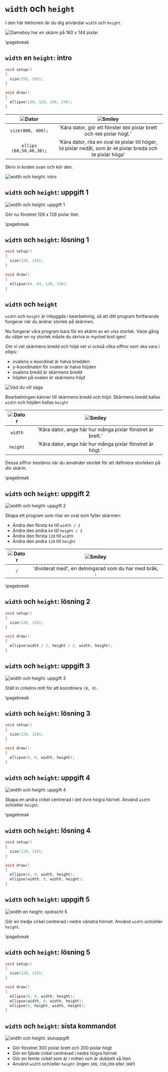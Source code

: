 # `width` och `height`

I den här lektionen lär du dig användar `width` och `height`.

![Gameboy har en skärm på 160 x 144 pixlar](Gameboy_50.jpg)

\pagebreak

## `width` en `height`: intro

```c++
void setup() 
{
  size(256, 256);
}

void draw()
{
  ellipse(128, 128, 256, 256);  
}
```

![Dator](EmojiComputer.png)| ![Smiley](EmojiSmiley.png)
:---------------------:|:-----------------------------:
`size(800, 400);`      | 'Kära dator, gör ett fönster `800` pixlar brett och `400` pixlar högt.'
`ellips (60,50,40,30);`| 'Kära dator, rita en oval `60` pixlar till höger, `50` pixlar nedåt, som är `40` pixlar breda och `30` pixlar höga'

Skriv in koden ovan och kör den.

![`width` och `height`: intro](width_och_height_intro.png)

## `width` och `height`: uppgift 1

![`width` och `height`: uppgift 1](width_och_height_1.png)

Gör nu fönstret 128 x 128 pixlar litet.

\pagebreak

## `width` och `height`: lösning 1

```c++
void setup() 
{
  size(128, 128);
}

void draw()
{
  ellipse(64, 64, 128, 128);  
}
```

## `width` och `height`


`width` och `height` är inbyggda i bearbetning,
så att ditt program fortfarande fungerar när du ändrar storlek på skärmen.

Nu fungerar våra program bara för en skärm av en viss storlek.
Varje gång du väljer en ny storlek måste du skriva in mycket kod igen!

Om vi vet skärmens bredd och höjd vet vi också vilka siffror som ska vara i ellips:

 * ovalens x-koordinat är halva bredden
 * y-koordinaten för ovalen är halva höjden
 * ovalens bredd är skärmens bredd
 * höjden på ovalen är skärmens höjd

![Vad du vill säga](width_och_height.png)

Bearbetningen känner till skärmens bredd och höjd:
Skärmens bredd kallas `width` och höjden kallas `height`

![Dator](EmojiComputer.png) | ![Smiley](EmojiSmiley.png)
:-----------------:|:-----------------------------:
`width` | 'Kära dator, ange här hur många pixlar fönstret är brett.'
`height`| 'Kära dator, ange här hur många pixlar fönstret är högt.'

Dessa siffror bestäms när du använder storlek för att definiera storleken på din skärm.

\pagebreak

## `width` och `height`: uppgift 2

![`width` och `height`: uppgift 2](width_och_height_2.png)

Skapa ett program som ritar en oval som fyller skärmen:

 * Ändra den första `64` till `width / 2`
 * Ändra den andra `64` till `height / 2`
 * Ändra den första `128` till `width`
 * Ändra den andra `128` till `height`

![Dator](EmojiComputer.png)| ![Smiley](EmojiSmiley.png)
:-----------------:|:-----------------------------:
`/` | 'dividerat med', en delningsrad som du har med bråk, `:`

\pagebreak

## `width` och `height`: lösning 2

```c++
void setup() 
{
  size(128, 128);
}

void draw()
{
  ellipse(width / 2, height / 2, width, height);  
}
```

## `width` och `height`: uppgift 3

![`width` och `height`: uppgift 3](width_och_height_3.png)

Ställ in cirkelns mitt för att koordinera `(0, 0)`.

\pagebreak

## `width` och `height`: lösning 3

```c++
void setup() 
{
  size(128, 128);
}

void draw()
{
  ellipse(0, 0, width, height);  
}
```

## `width` och `height`: uppgift 4

![`width` och `height`: uppgift 4](width_och_height_4.png)

Skapa en andra cirkel centrerad i det övre högra hörnet.
Använd `width` och/eller `height`.

\pagebreak

## `width` och `height`: lösning 4

```c++
void setup() 
{
  size(128, 128);
}

void draw()
{
  ellipse(0, 0, width, height);  
  ellipse(width, 0, width, height);  
}
```

## `width` och `height`: uppgift 5

![`width` en `height`: opdracht 5](width_och_height_5.png)

Gör en tredje cirkel centrerad i nedre vänstra hörnet.
Använd `width` och/eller `height`.

\pagebreak

## `width` och `height`: lösning 5

```c++
void setup() 
{
  size(128, 128);
}

void draw()
{
  ellipse(0, 0, width, height);  
  ellipse(width, 0, width, height);  
  ellipse(0, height, width, height);  
}
```

## `width` och `height`: sista kommandot

![`width` och `height`: slutuppgift](width_och_height_slutuppgift.png)

 * Gör fönstret 300 pixlar brett och 200 pixlar högt
 * Gör en fjärde cirkel centrerad i nedre högra hörnet
 * Gör en femte cirkel som är i mitten och är dubbelt så liten
 * Använd `width` och/eller `height` (ingen `100`, `150`,`200` eller `300`!)

